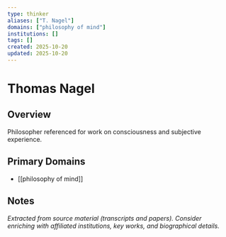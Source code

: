```yaml
---
type: thinker
aliases: ["T. Nagel"]
domains: ["philosophy of mind"]
institutions: []
tags: []
created: 2025-10-20
updated: 2025-10-20
---
```


# Thomas Nagel

## Overview

Philosopher referenced for work on consciousness and subjective experience.

## Primary Domains

- [[philosophy of mind]]

## Notes

*Extracted from source material (transcripts and papers). Consider enriching with affiliated institutions, key works, and biographical details.*
